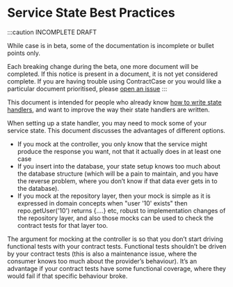 # Service State Best Practices

:::caution INCOMPLETE DRAFT

While case is in beta, some of the documentation is incomplete or bullet points only. 

Each breaking change during the beta, one more document will be completed. If this notice is present in a document, it is not yet considered complete. If you are having trouble using ContractCase or you would like a particular document prioritised, please [open an issue](https://github.com/case-contract-testing/case/issues/new)
:::

This document is intended for people who already know [how to write state handlers](/docs/reference/state-handlers), and want to improve the way their state handlers are written.

When setting up a state handler, you may need to mock some of your service state. This document discusses the advantages of different options.

* If you mock at the controller, you only know that the service might produce the response you want, not that it actually does in at least one case
* If you insert into the database, your state setup knows too much about the database structure (which will be a pain to maintain, and you have the reverse problem, where you don’t know if that data ever gets in to the database).
* If you mock at the repository layer, then your mock is simple as it is expressed in domain concepts when "user '10' exists" then repo.getUser('10') returns {....} etc, robust to implementation changes of the repository layer, and also those mocks can be used to check the contract tests for that layer too.

The argument for mocking at the controller is so that you don’t start driving
functional tests with your contract tests. Functional tests shouldn’t be driven
by your contract tests (this is also a maintenance issue, where the consumer
knows too much about the provider’s behaviour). It’s an advantage if your
contract tests have some functional coverage, where they would fail if that
specific behaviour broke.